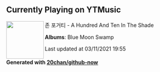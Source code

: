 ## Currently Playing on YTMusic

[<img align="left" width="100" src="https://lh3.googleusercontent.com/7W2iYR1Bi5nX2A0i8zXjTPyVNKOOlRzpbzu3ez3xcjImpNvW9u9BmaWz6wVa1HIPAn7fhvu9aCwQRVI">](https://music.youtube.com/watch?v=h7vGhzrib1c)

존 포거티 - A Hundred And Ten In The Shade

**Albums**: Blue Moon Swamp

Last updated at 03/11/2021 19:55

#### Generated with [20chan/github-now](https://github.com/20chan/github-now)


<!--
**20chan/20chan** is a ✨ _special_ ✨ repository because its `README.md` (this file) appears on your GitHub profile.

Here are some ideas to get you started:

- 🔭 I’m currently working on ...
- 🌱 I’m currently learning ...
- 👯 I’m looking to collaborate on ...
- 🤔 I’m looking for help with ...
- 💬 Ask me about ...
- 📫 How to reach me: ...
- 😄 Pronouns: ...
- ⚡ Fun fact: ...
-->
